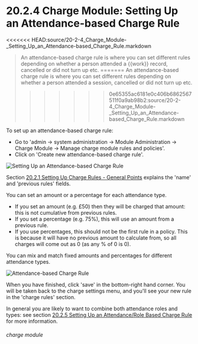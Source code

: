 # 20.2.4 Charge Module: Setting Up an Attendance-based Charge Rule

<<<<<<< HEAD:source/20-2-4_Charge_Module-_Setting_Up_an_Attendance-based_Charge_Rule.markdown
> An attendance-based charge rule is where you can set different rules depending on whether a person attended a {{work}} record, cancelled or did not turn up etc.
=======
> An attendance-based charge rule is where you can set different rules depending on whether a person attended a session, cancelled or did not turn up etc.
>>>>>>> 0e65355ac6181e0c406b6862567511f0a9ab98b2:source/20-2-4_Charge_Module-_Setting_Up_an_Attendance-based_Charge_Rule.markdown




To set up an attendance-based charge rule:
- Go to 'admin -> system administration -> Module Administration -> Charge Module -> Manage charge module rules and policies'.
- Click on 'Create new attendance-based charge rule'.

![Setting Up an Attendance-based Charge Rule](20.2.4a.png)

Section [20.2.1  Setting Up Charge Rules - General Points](/help/index/p/20.2.1) explains the 'name' and 'previous rules' fields. 

You can set an amount or a percentage for each attendance type. 
   - If you set an amount (e.g. £50) then they will be charged that amount: this is not cumulative from previous rules. 
   - If you set a percentage (e.g. 75%), this will use an amount from a previous rule. 
   - If you use percentages, this should not be the first rule in a policy. This is because it will have no previous amount to calculate from, so all charges will come out as 0 (as any % of 0 is 0). 

You can mix and match fixed amounts and percentages for different attendance types. 

![Attendance-based Charge Rule](20.2.4b.png)

When you have finished, click 'save' in the bottom-right hand corner. You will be taken back to the charge settings menu, and you'll see your new rule in the 'charge rules' section.

In general you are likely to want to combine both attendance roles and types: see section [20.2.5  Setting Up an Attendance/Role Based Charge Rule](/help/index/p/20.2.5) for more information. 

 
###### charge module

